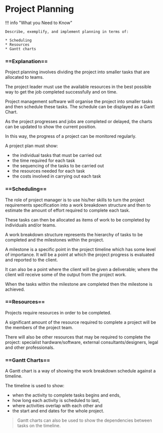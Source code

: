 # Project Planning

!!! info "What you Need to Know"

	Describe, exemplify, and implement planning in terms of:
	
	* Scheduling
	* Resources
	* Gantt charts

### ==Explanation==

Project planning involves dividing the project into smaller tasks that are allocated to teams. 

The project leader must use the available resources in the best possible way to get the job completed successfully and on time. 

Project management software will organise the project into smaller tasks and then schedule these tasks. The schedule can be displayed as a Gantt Chart.

As the project progresses and jobs are completed or delayed, the charts can be updated to show the current position.

In this way, the progress of a project can be monitored regularly.

A project plan must show:

* the individual tasks that must be carried out
* the time required for each task
* the sequencing of the tasks to be carried out
* the resources needed for each task
* the costs involved in carrying out each task

### ==Scheduling==

The role of project manager is to use his/her skills to turn the project requirements specification into a work breakdown structure and then to estimate the amount of effort required to complete each task.

These tasks can then be allocated as items of work to be completed by individuals and/or teams. 

A work breakdown structure represents the hierarchy of tasks to be completed and the milestones within the project. 

A milestone is a specific point in the project timeline which has some level of importance. It will be a point at which the project progress is evaluated and reported to the client. 

It can also be a point where the client will be given a deliverable; where the client will receive some of the output from the project work.
 
When the tasks within the milestone are completed then the milestone is achieved.

### ==Resources==

Projects require resources in order to be completed. 

A significant amount of the resource required to complete a project will be the members of the project team. 

There will also be other resources that may be required to complete the project: specialist hardware/software, external consultants/designers, legal and other professionals.

### ==Gantt Charts==

A Gantt chart is a way of showing the work breakdown schedule against a timeline.

The timeline is used to show:

* when the activity to complete tasks begins and ends,
* how long each activity is scheduled to last,
* where activities overlap with each other and
* the start and end dates for the whole project.

> Gantt charts can also be used to show the dependencies between tasks on the timeline.


